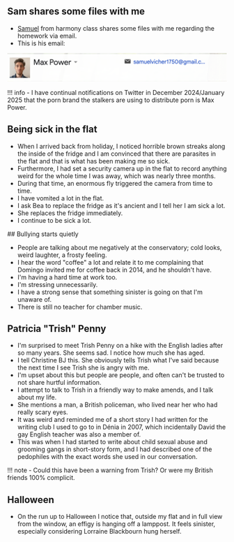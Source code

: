 ## Sam shares some files with me

- [Samuel](september.md#harmony) from harmony class shares some files with me regarding the homework via email.
- This is his email:

![Samuel's email](../../content/images/max-power.png)

!!! info
    - I have continual notifications on Twitter in December 2024/January 2025 that the porn brand the stalkers are using to distribute porn is Max Power.

## Being sick in the flat

- When I arrived back from holiday, I noticed horrible brown streaks along the inside of the fridge and I am convinced that there are parasites in the flat and that is what has been making me so sick.
- Furthermore, I had set a security camera up in the flat to record anything weird for the whole time I was away, which was nearly three months.
- During that time, an enormous fly triggered the camera from time to time.
- I have vomited a lot in the flat.
- I ask Bea to replace the fridge as it's ancient and I tell her I am sick a lot.
- She replaces the fridge immediately.
- I continue to be sick a lot.

## Bullying starts quietly

- People are talking about me negatively at the conservatory; cold looks, weird laughter, a frosty feeling.
- I hear the word "coffee" a lot and relate it to me complaining that Domingo invited me for coffee back in 2014, and he shouldn't have.
- I'm having a hard time at work too.
- I'm stressing unnecessarily.
- I have a strong sense that something sinister is going on that I'm unaware of. 
- There is still no teacher for chamber music.

## Patricia "Trish" Penny

- I'm surprised to meet Trish Penny on a hike with the English ladies after so many years. She seems sad. I notice how much she has aged.
- I tell Christine BJ this. She obviously tells Trish what I've said because the next time I see Trish she is angry with me.
- I'm upset about this but people are people, and often can't be trusted to not share hurtful information.
- I attempt to talk to Trish in a friendly way to make amends, and I talk about my life.
- She mentions a man, a British policeman, who lived near her who had really scary eyes.
- It was weird and reminded me of a short story I had written for the writing club I used to go to in Dénia in 2007, which incidentally David the gay English teacher was also a member of.
- This was when I had started to write about child sexual abuse and grooming gangs in short-story form, and I had described one of the pedophiles with the exact words she used in our conversation.

!!! note
    - Could this have been a warning from Trish? Or were my British friends 100% complicit.

## Halloween

- On the run up to Halloween I notice that, outside my flat and in full view from the window, an effigy is hanging off a lamppost. It feels sinister, especially considering Lorraine Blackbourn hung herself.

